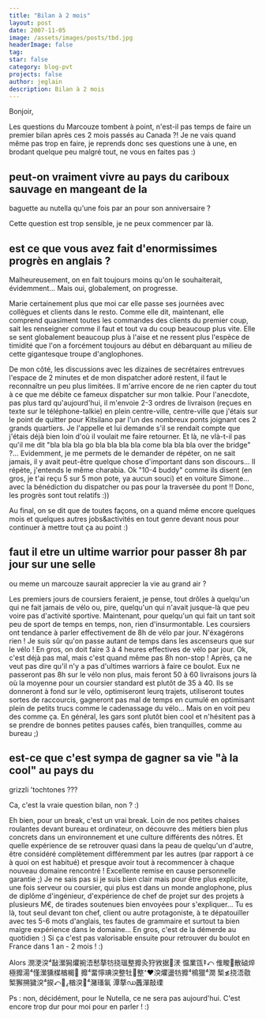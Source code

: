 ```yaml
---
title: "Bilan à 2 mois"
layout: post
date: 2007-11-05
image: /assets/images/posts/tbd.jpg
headerImage: false
tag:
star: false
category: blog-pvt
projects: false
author: jeglain
description: Bilan à 2 mois
---
```

Bonjoir,

Les questions du Marcouze tombent à point, n'est-il pas temps de faire
un premier bilan après ces 2 mois passés au Canada ?! Je ne vais quand
même pas trop en faire, je reprends donc ses questions une à une, en
brodant quelque peu malgré tout, ne vous en faites pas :)

## peut-on vraiment vivre au pays du cariboux sauvage en mangeant de la
baguette au nutella qu'une fois par an pour son anniversaire ?

Cette question est trop sensible, je ne peux commencer par là.

## est ce que vous avez fait d'enormissimes progrès en anglais ?

Malheureusement, on en fait toujours moins qu'on le souhaiterait,
évidemment... Mais oui, globalement, on progresse.

Marie certainement plus que moi car elle passe ses journées avec
collègues et clients dans le resto. Comme elle dit, maintenant, elle
comprend quasiment toutes les commandes des clients du premier coup,
sait les renseigner comme il faut et tout va du coup beaucoup plus vite.
Elle se sent globalement beaucoup plus à l'aise et ne ressent plus
l'espèce de timidité que l'on a forcément toujours au début en
débarquant au milieu de cette gigantesque troupe d'anglophones.

De mon côté, les discussions avec les dizaines de secrétaires
entrevues l'espace de 2 minutes et de mon dispatcher adoré restent, il
faut le reconnaître un peu plus limitées. Il m'arrive encore de ne
rien capter du tout à ce que me débite ce fameux dispatcher sur mon
talkie. Pour l'anecdote, pas plus tard qu'aujourd'hui, il m'envoie 2-3
ordres de livraison (reçues en texte sur le téléphone-talkie) en
plein centre-ville, centre-ville que j'étais sur le point de quitter
pour Kitsilano par l'un des nombreux ponts joignant ces 2 grands
quartiers. Je l'appelle et lui demande s'il se rendait compte que
j'étais déjà bien loin d'où il voulait me faire retourner. Et là,
ne vlà-t-il pas qu'il me dit "bla bla bla go bla bla bla bla come bla
bla bla over the bridge" ?... Evidemment, je me permets de le demander
de répéter, on ne sait jamais, il y avait peut-être quelque chose
d'important dans son discours... Il répète, j'entends le même
charabia. Ok "10-4 buddy" comme ils disent (en gros, je t'ai reçu 5 sur
5 mon pote, ya aucun souci) et en voiture Simone... avec la
bénédiction du dispatcher ou pas pour la traversée du pont !! Donc,
les progrès sont tout relatifs :))

Au final, on se dit que de toutes façons, on a quand même encore
quelques mois et quelques autres jobs&activités en tout genre devant
nous pour continuer à mettre tout ça au point :) 

## faut il etre un ultime warrior pour passer 8h par jour sur une selle
ou meme un marcouze saurait apprecier la vie au grand air ?

Les premiers jours de coursiers feraient, je pense, tout drôles à
quelqu'un qui ne fait jamais de vélo ou, pire, quelqu'un qui n'avait
jusque-là que peu voire pas d'activité sportive. Maintenant, pour
quelqu'un qui fait un tant soit peu de sport de temps en temps, non,
rien d'insurmontable. Les coursiers ont tendance à parler effectivement
de 8h de vélo par jour. N'éxagérons rien ! Je suis sûr qu'on passe
autant de temps dans les ascenseurs que sur le vélo ! En gros, on doit
faire 3 à 4 heures effectives de vélo par jour. Ok, c'est déjà pas
mal, mais c'est quand même pas 8h non-stop ! Après, ça ne veut pas
dire qu'il n'y a pas d'ultimes warriors à faire ce boulot. Eux ne
passeront pas 8h sur le vélo non plus, mais feront 50 à 60 livraisons
jours là où la moyenne pour un coursier standard est plutôt de 35 à
40. Ils se donneront à fond sur le vélo, optimiseront leurq trajets,
utiliseront toutes sortes de raccourcis, gagneront pas mal de temps en
cumulé en optimisant plein de petits trucs comme le cadenassage du
vélo... Mais on en voit peu des comme ça. En général, les gars sont
plutôt bien cool et n'hésitent pas à se prendre de bonnes petites
pauses cafés, bien tranquilles, comme au bureau ;)

 ## est-ce que c'est sympa de gagner sa vie "à la cool" au pays du
grizzli 'tochtones ???

Ca, c'est la vraie question bilan, non ? :)

Eh bien, pour un break, c'est un vrai break. Loin de nos petites chaises
roulantes devant bureau et ordinateur, on découvre des métiers bien
plus concrets dans un environnement et une culture différents des
nôtres. Et quelle expérience de se retrouver quasi dans la peau de
quelqu'un d'autre, être considéré complètement différemment par les
autres (par rapport à ce à quoi on est habitué) et presque avoir tout
à recommencer à chaque nouveau domaine rencontré ! Excellente remise
en cause personnelle garantie ;) Je ne sais pas si je suis bien clair
mais pour être plus explicite, une fois serveur ou coursier, qui plus
est dans un monde anglophone, plus de diplôme d'ingénieur,
d'expérience de chef de projet sur des projets à plusieurs M€, de
tirades soutenues bien envoyées pour s'expliquer... Tu es là, tout
seul devant ton chef, client ou autre protagoniste, à te dépatouiller
avec tes 5-6 mots d'anglais, tes fautes de grammaire et surtout ta bien
maigre expérience dans le domaine... En gros, c'est de la démerde au
quotidien :) Si ça c'est pas valorisable ensuite pour retrouver du
boulot en France dans 1 an - 2 mois ! :)

Alors
潣浭湥⁴敮瀠獡爠捥浯慭摮牥挠瑥整攠灸狩敩据⁥⃠湵
愠業㼠‡⤺ 倠畯⁲散硵焠極攠⁮湯⁴慬瀠獯楳楢楬
攠⁴畱⁥懧琠湥整‬牡整⁺❤湥爠盪牥攠⁴樢獵⁴潤
椠≴挠浯敭椠獬搠獩湥⁴捩⁩⤺഍⁁楢湥⁴潴瑵氠⁥
潭摮⁥ഡ䘍潬敲瑮

Ps : non, décidément, pour le Nutella, ce ne sera pas aujourd'hui.
C'est encore trop dur pour moi pour en parler ! :)

